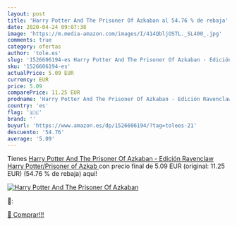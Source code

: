 ```yaml
---
layout: post
title: 'Harry Potter And The Prisoner Of Azkaban al 54.76 % de rebaja'
date: 2020-04-24 09:07:38
image: 'https://m.media-amazon.com/images/I/414QbljOSTL._SL400_.jpg'
comments: true
category: ofertas
author: 'tole.es'
slug: '1526606194-es Harry Potter And The Prisoner Of Azkaban - Edición...'
sku: '1526606194-es'
actualPrice: 5.09 EUR
currency: EUR
price: 5.09
comparePrice: 11.25 EUR
prodname: 'Harry Potter And The Prisoner Of Azkaban - Edición Ravenclaw  Harry Potter/Prisoner of Azkab '
country: 'es'
flag: '🇪🇸'
brand: ''
buyurl: 'https://www.amazon.es/dp/1526606194/?tag=tolees-21'
descuento: '54.76'
average: '5.09'
---
```


Tienes [Harry Potter And The Prisoner Of Azkaban - Edición Ravenclaw  Harry Potter/Prisoner of Azkab ](https://www.amazon.es/dp/1526606194/?tag=tolees-21) con precio final de  5.09 EUR (original: 11.25 EUR) (54.76 %  de rebaja) aqui!

[![Harry Potter And The Prisoner Of Azkaban](https://m.media-amazon.com/images/I/414QbljOSTL._SL400_.jpg)](https://www.amazon.es/dp/1526606194/?tag=tolees-21)

🔎:


[🛒 Comprar!!!](https://www.amazon.es/dp/1526606194/?tag=tolees-21)
